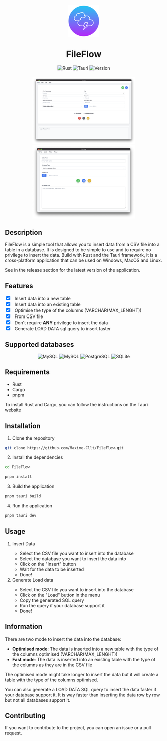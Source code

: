 <div align=center>
<img src="/src-tauri/icons/icon.png" width="100px" height="100px"  alt="FileFlow" align="center" />
<h1>FileFlow</h1>
    <div align="center">
        <img src="https://img.shields.io/badge/Rust-dea584?style=for-the-badge&logo=rust&logoColor=white" alt="Rust" />
        <img src="https://img.shields.io/badge/Tauri-ffc130?style=for-the-badge&logo=tauri&logoColor=white" alt="Tauri" />
        <img src="https://img.shields.io/badge/Version-1.0.5-7073f6?style=for-the-badge" alt="Version" />
    </div>
</div>

<div align=center style="margin-top: 20px">
    <img src="/assets/FileFlowDemo.png" alt="FileFlow" width="65%" height="50%" />
    <img src="/assets/Load_data.png" alt="FileFlow" width="65%" height="50%" />
</div>


## Description

FileFlow is a simple tool that allows you to insert data from a CSV file into a table in a database. It is designed to
be simple to use and to require no privilege to insert the data.
Build with Rust and the Tauri framework, it is a cross-platform application that can be used on Windows, MacOS and
Linux.

See in the release section for the latest version of the application.

## Features

<label>
<input type="checkbox" style="margin-right: 10px" checked>
</label> Insert data into a new table <br>
<label>
<input type="checkbox" style="margin-right: 10px" checked>
</label> Insert data into an existing table <br>
<label>
<input type="checkbox" style="margin-right: 10px" checked>
</label> Optimise the type of the columns (VARCHAR(MAX_LENGHT)) <br>
<label>
<input type="checkbox" style="margin-right: 10px" checked>
</label> From CSV file <br>
<label>
<input type="checkbox" style="margin-right: 10px" checked>
</label> Don't require <span style="font-weight: bold;">ANY</span> privilege to insert the data <br>
<label>
<input type="checkbox" style="margin-right: 10px" checked>
</label> Generate LOAD DATA sql query to insert faster<br>

## Supported databases

<div align=center>

![MySQL](https://img.shields.io/badge/MySQL-00758F?style=for-the-badge&logo=mysql&logoColor=white)
![MySQL](https://img.shields.io/badge/MariaDB-003545?style=for-the-badge&logo=mariadb&logoColor=white)
![PostgreSQL](https://img.shields.io/badge/PostgreSQL-336791?style=for-the-badge&logo=postgresql&logoColor=white)
![SQLite](https://img.shields.io/badge/SQLite-003B57?style=for-the-badge&logo=sqlite&logoColor=white)

</div>

## Requirements

- Rust
- Cargo
- pnpm

To install Rust and Cargo, you can follow the instructions on the Tauri website

## Installation

1. Clone the repository

```bash
git clone https://github.com/Maxime-Cllt/FileFlow.git
```

2. Install the dependencies

```bash
cd FileFlow
```

```bash
pnpm install
```

3. Build the application

```bash
pnpm tauri build
```

4. Run the application

```bash
pnpm tauri dev
```

## Usage

<ol>
       <li>Insert Data</li>
        <ul>
            <li>Select the CSV file you want to insert into the database</li>
            <li>Select the database you want to insert the data into</li>
            <li>Click on the "Insert" button</li>   
            <li>Wait for the data to be inserted</li>   
            <li>Done!</li>
        </ul>
        <li>Generate Load data</li>
        <ul>
            <li>Select the CSV file you want to insert into the database</li>
            <li>Click on the "Load" button in the menu</li>   
            <li>Copy the generated SQL query</li>   
            <li>Run the query if your database support it</li>
            <li>Done!</li>
        </ul>
</ol>

## Information

There are two mode to insert the data into the database:

- **Optimised mode**: The data is inserted into a new table with the type of the columns optimised (VARCHAR(MAX_LENGHT))
- **Fast mode**: The data is inserted into an existing table with the type of the columns as they are in the CSV file

The optimised mode might take longer to insert the data but it will create a table with the type of the columns
optimised.

You can also generate a LOAD DATA SQL query to insert the data faster if your database support it. It is way faster than
inserting the data row by row but not all databases support it.


## Contributing

If you want to contribute to the project, you can open an issue or a pull request.